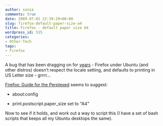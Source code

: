 ```yaml
---
author: sonia
comments: true
date: 2009-07-01 22:39:29+00:00
slug: firefox-default-paper-size-a4
title: Firefox - default paper size A4
wordpress_id: 515
categories:
- Other-Tech
tags:
- Firefox
---
```


A bug that has been dragging on for [years](https://bugs.launchpad.net/firefox/+bug/10910) - Firefox under Ubuntu (and other distros) doesn't respect the locale setting, and defaults to printing in US Letter size - grrrr...

[Firefox: Guide for the Perplexed](http://www.ts-cyberia.net/firefox.html) seems to suggest:



	
  * about:config

	
  * print.postscript.paper_size set to "A4"


Now to see if it holds, and work out a way to script this (I have a set of bash scripts that keeps all my Ubuntu desktops the same).
